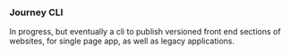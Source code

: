 ### Journey CLI
In progress, but eventually a cli to publish versioned front end sections of websites, for single page app, as well as legacy applications.
